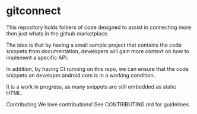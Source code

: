 # gitconnect
This repository holds folders of code designed to assist in connecting more then just whats in the github marketplace. 

The idea is that by having a small sample project that contains the code snippets from documentation, developers will gain more context on how to implement a specific API.

In addition, by having CI running on this repo, we can ensure that the code snippets on developer.android.com is in a working condition.

It is a work in progress, as many snippets are still embedded as static HTML.

Contributing
We love contributions! See CONTRIBUTING.md for guidelines.
